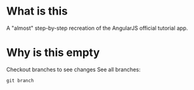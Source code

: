 # What is this

A "almost" step-by-step recreation of the AngularJS official tutorial app.

# Why is this empty

Checkout branches to see changes
See all branches:

```
git branch
```